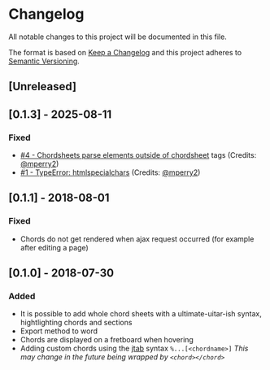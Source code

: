 # Changelog
All notable changes to this project will be documented in this file.

The format is based on [Keep a Changelog](http://keepachangelog.com/en/1.0.0/)
and this project adheres to [Semantic Versioning](http://semver.org/spec/v2.0.0.html).

## [Unreleased]

## [0.1.3] - 2025-08-11

### Fixed

* [#4  - Chordsheets parse elements outside of chordsheet](https://github.com/apazureck/dokuwiki-chordsheets/issues/4) tags (Credits: [@mperry2](https://github.com/mperry2))
* [#1  - TypeError: htmlspecialchars](https://github.com/apazureck/dokuwiki-chordsheets/issues/1) (Credits: [@mperry2](https://github.com/mperry2))

## [0.1.1] - 2018-08-01

### Fixed

* Chords do not get rendered when ajax request occurred (for example after editing a page)

## [0.1.0] - 2018-07-30

### Added

* It is possible to add whole chord sheets with a ultimate-uitar-ish syntax, hightlighting chords and sections
* Export method to word
* Chords are displayed on a fretboard when hovering
* Adding custom chords using the [jtab](http://jtab.tardate.com/) syntax `%...[<chordname>]` *This may change in the future being wrapped by `<chord></chord>`*
